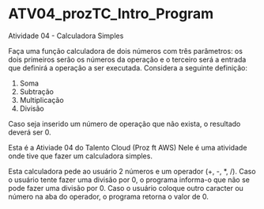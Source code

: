 # ATV04_prozTC_Intro_Program
Atividade 04 - Calculadora Simples

Faça uma função calculadora de dois números com três parâmetros: os dois primeiros serão os números da operação e o terceiro será a entrada que definirá a operação a ser executada. Considera a seguinte definição:
1. Soma
2. Subtração
3. Multiplicação
4. Divisão

Caso seja inserido um número de operação que não exista, o resultado deverá ser 0.

Esta é a Ativiade 04 do Talento Cloud (Proz ft AWS) Nele é uma atividade onde tive que fazer um calculadora simples.

Esta calculadora pede ao usuário 2 números e um operador (+, -, *, /).
Caso o usuário tente fazer uma divisão por 0, o programa informa-o que não se pode fazer uma divisão por 0.
Caso o usuário coloque outro caracter ou número na aba do operador, o programa retorna o valor de 0.
